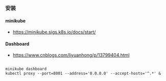 
### 安装

#### minikube
* https://minikube.sigs.k8s.io/docs/start/


#### Dashboard
* https://www.cnblogs.com/liyuanhong/p/13799404.html

```

minikube dashboard
kubectl proxy --port=8001 --address='0.0.0.0' --accept-hosts='^.*' &

```
